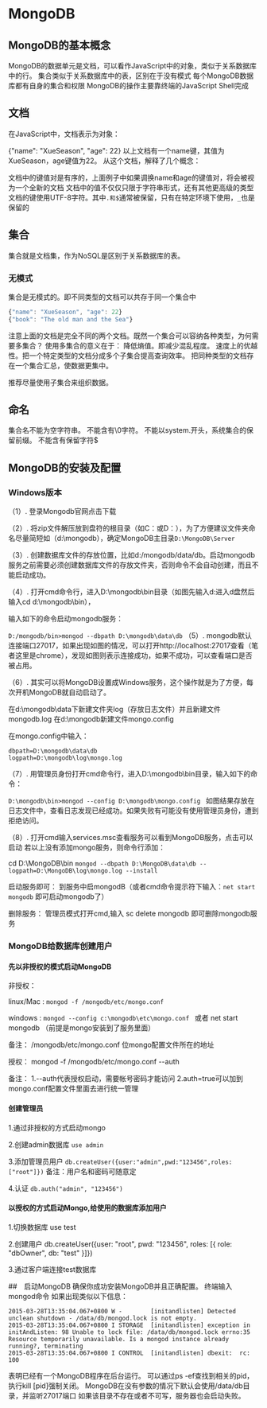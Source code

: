 

# MongoDB

## MongoDB的基本概念

MongoDB的数据单元是文档，可以看作JavaScript中的对象，类似于关系数据库中的行。
集合类似于关系数据库中的表，区别在于没有模式
每个MongoDB数据库都有自身的集合和权限
MongoDB的操作主要靠终端的JavaScript Shell完成


## 文档
在JavaScript中，文档表示为对象：

{"name": "XueSeason", "age": 22}
以上文档有一个name键，其值为XueSeason，age键值为22。
从这个文档，解释了几个概念：

文档中的键值对是有序的，上面例子中如果调换name和age的键值对，将会被视为一个全新的文档
文档中的值不仅仅只限于字符串形式，还有其他更高级的类型
文档的键使用UTF-8字符。其中`.和$`通常被保留，只有在特定环境下使用，`_`也是保留的


## 集合
集合就是文档集，作为NoSQL是区别于关系数据库的表。

### 无模式
集合是无模式的。即不同类型的文档可以共存于同一个集合中
```js
{"name": "XueSeason", "age": 22}
{"book": "The old man and the Sea"}
```
注意上面的文档是完全不同的两个文档。既然一个集合可以容纳各种类型，为何需要多集合？
使用多集合的意义在于：
降低熵值。即减少混乱程度。
速度上的优越性。把一个特定类型的文档分成多个子集合提高查询效率。
把同种类型的文档存在一个集合汇总，使数据更集中。

推荐尽量使用子集合来组织数据。


## 命名
集合名不能为空字符串。
不能含有\0字符。
不能以system.开头，系统集合的保留前缀。
不能含有保留字符$



## MongoDB的安装及配置 

### Windows版本

（1）. 登录Mongodb官网点击下载

（2）. 将zip文件解压放到盘符的根目录（如C：或D：），为了方便建议文件夹命名尽量简短如（d:\mongodb），确定MongoDB主目录`D:\MongoDB\Server`

（3）. 创建数据库文件的存放位置，比如d:/mongodb/data/db。启动mongodb服务之前需要必须创建数据库文件的存放文件夹，否则命令不会自动创建，而且不能启动成功。

（4）. 打开cmd命令行，进入D:\mongodb\bin目录（如图先输入d:进入d盘然后输入cd d:\mongodb\bin），

输入如下的命令启动mongodb服务：

`D:/mongodb/bin>mongod --dbpath D:\mongodb\data\db`
（5）. mongodb默认连接端口27017，如果出现如图的情况，可以打开http://localhost:27017查看（笔者这里是chrome），发现如图则表示连接成功，如果不成功，可以查看端口是否被占用。

（6）. 其实可以将MongoDB设置成Windows服务，这个操作就是为了方便，每次开机MongoDB就自动启动了。

在d:\mongodb\data下新建文件夹log（存放日志文件）并且新建文件mongodb.log
在d:\mongodb新建文件mongo.config

在mongo.config中输入：
```shell
dbpath=D:\mongodb\data\db
logpath=D:\mongodb\log\mongo.log  
```
（7）. 用管理员身份打开cmd命令行，进入D:\mongodb\bin目录，输入如下的命令：

`D:\mongodb\bin>mongod --config D:\mongodb\mongo.config `
如图结果存放在日志文件中，查看日志发现已经成功。如果失败有可能没有使用管理员身份，遭到拒绝访问。

（8）. 打开cmd输入services.msc查看服务可以看到MongoDB服务，点击可以启动
若以上没有添加mongo服务，则命令行添加：

cd D:\MongoDB\bin
`mongod --dbpath D:\MongoDB\data\db --logpath=D:\MongoDB\log\mongo.log --install`

启动服务即可：
到服务中启mongodB（或者cmd命令提示符下输入：`net start mongodb` 即可启动mongodb了）

删除服务：
管理员模式打开cmd,输入 sc delete mongodb 即可删除mongodb服务

### MongoDB给数据库创建用户

#### 先以非授权的模式启动MongoDB
非授权：

linux/Mac : `mongod -f /mongodb/etc/mongo.conf`

windows  : `mongod --config c:\mongodb\etc\mongo.conf ` 或者  net start mongodb （前提是mongo安装到了服务里面）

备注：
/mongodb/etc/mongo.conf 位mongo配置文件所在的地址

授权：
mongod -f /mongodb/etc/mongo.conf --auth

备注：
1.--auth代表授权启动，需要帐号密码才能访问
2.auth=true可以加到mongo.conf配置文件里面去进行统一管理

#### 创建管理员

1.通过非授权的方式启动mongo

2.创建admin数据库
`use admin`

3.添加管理员用户
`db.createUser({user:"admin",pwd:"123456",roles:["root"]})`
备注：用户名和密码可随意定

4.认证
`db.auth("admin", "123456")`

#### 以授权的方式启动Mongo,给使用的数据库添加用户
1.切换数据库
use test

2.创建用户
db.createUser({user: "root", pwd: "123456", roles: [{ role: "dbOwner", db: "test" }]})

3.通过客户端连接test数据库


##　启动MongoDB
确保你成功安装MongoDB并且正确配置。
终端输入mongod命令
如果出现类似以下信息：

```shell
2015-03-28T13:35:04.067+0800 W -        [initandlisten] Detected unclean shutdown - /data/db/mongod.lock is not empty.
2015-03-28T13:35:04.067+0800 I STORAGE  [initandlisten] exception in initAndListen: 98 Unable to lock file: /data/db/mongod.lock errno:35 Resource temporarily unavailable. Is a mongod instance already running?, terminating
2015-03-28T13:35:04.067+0800 I CONTROL  [initandlisten] dbexit:  rc: 100
```
表明已经有一个MongoDB程序在后台运行。
可以通过ps -ef查找到相关的pid，执行kill [pid]强制关闭。
MongoDB在没有参数的情况下默认会使用/data/db目录，并监听27017端口
如果该目录不存在或者不可写，服务器也会启动失败。








